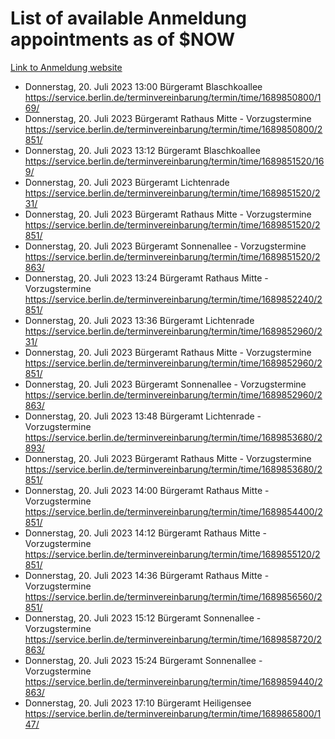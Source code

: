 # List of available Anmeldung appointments as of $NOW
[Link to Anmeldung website](https://service.berlin.de/terminvereinbarung/termin/tag.php?termin=1&anliegen[]=120686&dienstleisterlist=122210,122217,327316,122219,327312,122227,327314,122231,327346,122243,327348,122254,122252,329742,122260,329745,122262,329748,122271,327278,122273,327274,122277,327276,330436,122280,327294,122282,327290,122284,327292,122291,327270,122285,327266,122286,327264,122296,327268,150230,329760,122297,327286,122294,327284,122312,329763,122314,329775,122304,327330,122311,327334,122309,327332,317869,122281,327352,122279,329772,122283,122276,327324,122274,327326,122267,329766,122246,327318,122251,327320,122257,327322,122208,327298,122226,327300&herkunft=http%3A%2F%2Fservice.berlin.de%2Fdienstleistung%2F120686%2F)
- Donnerstag, 20. Juli 2023 13:00 Bürgeramt Blaschkoallee https://service.berlin.de/terminvereinbarung/termin/time/1689850800/169/
- Donnerstag, 20. Juli 2023  Bürgeramt Rathaus Mitte - Vorzugstermine https://service.berlin.de/terminvereinbarung/termin/time/1689850800/2851/
- Donnerstag, 20. Juli 2023 13:12 Bürgeramt Blaschkoallee https://service.berlin.de/terminvereinbarung/termin/time/1689851520/169/
- Donnerstag, 20. Juli 2023  Bürgeramt Lichtenrade https://service.berlin.de/terminvereinbarung/termin/time/1689851520/231/
- Donnerstag, 20. Juli 2023  Bürgeramt Rathaus Mitte - Vorzugstermine https://service.berlin.de/terminvereinbarung/termin/time/1689851520/2851/
- Donnerstag, 20. Juli 2023  Bürgeramt Sonnenallee - Vorzugstermine https://service.berlin.de/terminvereinbarung/termin/time/1689851520/2863/
- Donnerstag, 20. Juli 2023 13:24 Bürgeramt Rathaus Mitte - Vorzugstermine https://service.berlin.de/terminvereinbarung/termin/time/1689852240/2851/
- Donnerstag, 20. Juli 2023 13:36 Bürgeramt Lichtenrade https://service.berlin.de/terminvereinbarung/termin/time/1689852960/231/
- Donnerstag, 20. Juli 2023  Bürgeramt Rathaus Mitte - Vorzugstermine https://service.berlin.de/terminvereinbarung/termin/time/1689852960/2851/
- Donnerstag, 20. Juli 2023  Bürgeramt Sonnenallee - Vorzugstermine https://service.berlin.de/terminvereinbarung/termin/time/1689852960/2863/
- Donnerstag, 20. Juli 2023 13:48 Bürgeramt Lichtenrade - Vorzugstermine https://service.berlin.de/terminvereinbarung/termin/time/1689853680/2893/
- Donnerstag, 20. Juli 2023  Bürgeramt Rathaus Mitte - Vorzugstermine https://service.berlin.de/terminvereinbarung/termin/time/1689853680/2851/
- Donnerstag, 20. Juli 2023 14:00 Bürgeramt Rathaus Mitte - Vorzugstermine https://service.berlin.de/terminvereinbarung/termin/time/1689854400/2851/
- Donnerstag, 20. Juli 2023 14:12 Bürgeramt Rathaus Mitte - Vorzugstermine https://service.berlin.de/terminvereinbarung/termin/time/1689855120/2851/
- Donnerstag, 20. Juli 2023 14:36 Bürgeramt Rathaus Mitte - Vorzugstermine https://service.berlin.de/terminvereinbarung/termin/time/1689856560/2851/
- Donnerstag, 20. Juli 2023 15:12 Bürgeramt Sonnenallee - Vorzugstermine https://service.berlin.de/terminvereinbarung/termin/time/1689858720/2863/
- Donnerstag, 20. Juli 2023 15:24 Bürgeramt Sonnenallee - Vorzugstermine https://service.berlin.de/terminvereinbarung/termin/time/1689859440/2863/
- Donnerstag, 20. Juli 2023 17:10 Bürgeramt Heiligensee https://service.berlin.de/terminvereinbarung/termin/time/1689865800/147/
